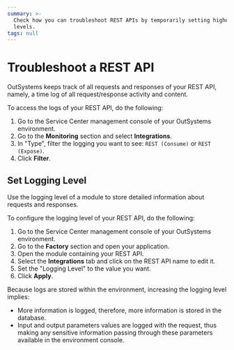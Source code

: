 ```yaml
---
summary: >-
  Check how you can troubleshoot REST APIs by temporarily setting higher logging
  levels.
tags: null
---
```


# Troubleshoot a REST API

OutSystems keeps track of all requests and responses of your REST API, namely, a time log of all request/response activity and content.

To access the logs of your REST API, do the following:

1. Go to the Service Center management console of your OutSystems environment. 
2. Go to the **Monitoring** section and select **Integrations**. 
3. In "Type", filter the logging you want to see: `REST (Consume)` or `REST (Expose)`. 
4. Click **Filter**. 

## Set Logging Level

Use the logging level of a module to store detailed information about requests and responses.

To configure the logging level of your REST API, do the following:

1. Go to the Service Center management console of your OutSystems environment. 
2. Go to the **Factory** section and open your application. 
3. Open the module containing your REST API. 
4. Select the **Integrations** tab and click on the REST API name to edit it. 
5. Set the "Logging Level" to the value you want. 
6. Click **Apply**. 

Because logs are stored within the environment, increasing the logging level implies:

* More information is logged, therefore, more information is stored in the database.
* Input and output parameters values are logged with the request, thus making any sensitive information passing through these parameters available in the environment console.

